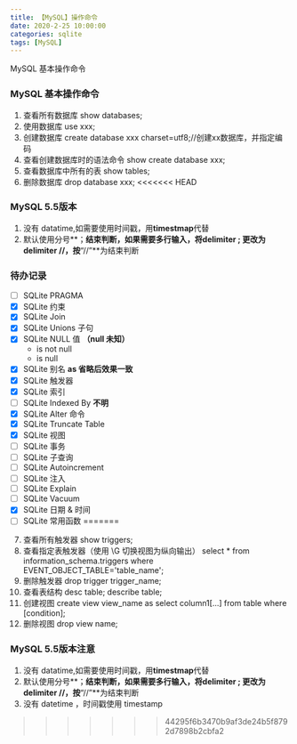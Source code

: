 ```yaml
---
title: 【MySQL】操作命令
date: 2020-2-25 10:00:00
categories: sqlite
tags: [MySQL]
---
```


MySQL 基本操作命令

### MySQL 基本操作命令

1. 查看所有数据库
show databases;
2. 使用数据库
use xxx;
3. 创建数据库
create database xxx charset=utf8;//创建xx数据库，并指定编码
4. 查看创建数据库时的语法命令
show create database xxx;
5. 查看数据库中所有的表
show tables;
6. 删除数据库
drop database xxx;
<<<<<<< HEAD

### MySQL 5.5版本
1. 没有 datatime,如需要使用时间戳，用**timestmap**代替
2. 默认使用分号**；**结束判断，如果需要多行输入，将delimiter ; 更改为delimiter //，按**“//”**为结束判断 

### 待办记录

* [ ] SQLite PRAGMA
* [x] SQLite 约束
* [x] SQLite Join
* [x] SQLite Unions 子句
* [x] SQLite NULL 值 **（null 未知）**
	* is not null
	* is null
* [x] SQLite 别名 **as 省略后效果一致**
* [x] SQLite 触发器
* [x] SQLite 索引
* [ ] SQLite Indexed By **不明**
* [x] SQLite Alter 命令
* [x] SQLite Truncate Table
* [x] SQLite 视图
* [ ] SQLite 事务
* [ ] SQLite 子查询
* [ ] SQLite Autoincrement
* [ ] SQLite 注入
* [ ] SQLite Explain
* [ ] SQLite Vacuum
* [x] SQLite 日期 & 时间
* [ ] SQLite 常用函数
=======
7. 查看所有触发器
show triggers;
8. 查看指定表触发器（使用 \G 切换视图为纵向输出）
select * from information_schema.triggers where EVENT_OBJECT_TABLE='table_name';
9. 删除触发器
drop trigger trigger_name;
10. 查看表结构
desc table;
describe table;
11. 创建视图
create view view_name as select column1[...] from table where [condition];
12. 删除视图
drop view name; 

### MySQL 5.5版本注意
1. 没有 datatime,如需要使用时间戳，用**timestmap**代替
2. 默认使用分号**；**结束判断，如果需要多行输入，将delimiter ; 更改为delimiter //，按**“//”**为结束判断 
3. 没有 datetime ，时间戳使用 timestamp
>>>>>>> 44295f6b3470b9af3de24b5f8792d7898b2cbfa2

